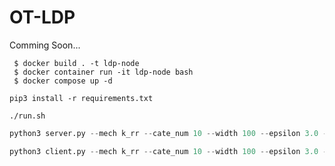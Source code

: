 # OT-LDP

Comming Soon...

```shell
 $ docker build . -t ldp-node
 $ docker container run -it ldp-node bash
 $ docker compose up -d
 ```

```shell
pip3 install -r requirements.txt
```

```shell
./run.sh
```

```python:server.py
python3 server.py --mech k_rr --cate_num 10 --width 100 --epsilon 3.0 --port 50006 --address 127.0.0.1
```
```python:client.py
python3 client.py --mech k_rr --cate_num 10 --width 100 --epsilon 3.0 --port 50006 --address 127.0.0.1 --sensitive_value 9
```
